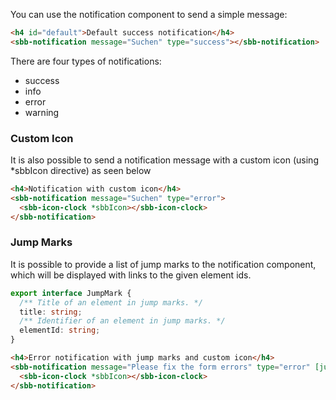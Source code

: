 You can use the notification component to send a simple message:

```html
<h4 id="default">Default success notification</h4>
<sbb-notification message="Suchen" type="success"></sbb-notification>
```

There are four types of notifications:

- success
- info
- error
- warning

### Custom Icon

It is also possible to send a notification message with a custom icon
(using \*sbbIcon directive) as seen below

```html
<h4>Notification with custom icon</h4>
<sbb-notification message="Suchen" type="error">
  <sbb-icon-clock *sbbIcon></sbb-icon-clock>
</sbb-notification>
```

### Jump Marks

It is possible to provide a list of jump marks to the notification component, which will be
displayed with links to the given element ids.

```ts
export interface JumpMark {
  /** Title of an element in jump marks. */
  title: string;
  /** Identifier of an element in jump marks. */
  elementId: string;
}
```

```html
<h4>Error notification with jump marks and custom icon</h4>
<sbb-notification message="Please fix the form errors" type="error" [jumpMarks]="jumpMarks">
  <sbb-icon-clock *sbbIcon></sbb-icon-clock>
</sbb-notification>
```
